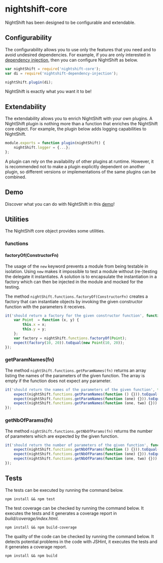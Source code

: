 # nightshift-core
NightShift has been designed to be configurable and extendable. 

## Configurability
The configurability allows you to use only the features that you need and to avoid undesired dependencies. For example, if you are only interested in [dependency injection](https://github.com/nightshiftjs/nightshift-dependency-injection), then you can configure NightShift as below.

```javascript
var nightShift = require('nightshift-core');
var di = require('nightshift-dependency-injection');

nightShift.plugin(di);
```

NightShift is exactly what you want it to be!

## Extendability
The extendability allows you to enrich NightShift with your own plugins. A NightShift plugin is nothing more than a function that enriches the NightShift core object. For example, the plugin below adds logging capabilities to NightShift.

```javascript
module.exports = function plugin(nightShift) {
    nightShift.logger = {...};    
};
```

A plugin can rely on the availability of other plugins at runtime. However, it is recommended not to make a plugin explicitly dependent on another plugin, so different versions or implementations of the same plugins can be combined.

## Demo
Discover what you can do with NightShift in this [demo](https://github.com/nightshiftjs/nightshift-demo)!

## Utilities
The NightShift core object provides some utilities.

### functions
#### factoryOf(ConstructorFn)
The usage of the `new` keyword prevents a module from being testable in isolation. Using `new` makes it impossible to test a module without (re-)testing the delegate it instantiates. A solution is to encapsulate the instantiation in a factory which can then be injected in the module and mocked for the testing.

The method `nightShift.functions.factoryOf(ConstructorFn)` creates a factory that can instantiate objects by invoking the given constructor function with the parameters it receives.

```javascript
it('should return a factory for the given constructor function', function () {
    var Point  = function (x, y) {
        this.x = x;
        this.y = y;
    };
    var factory = nightShift.functions.factoryOf(Point);
    expect(factory(10, 20)).toEqual(new Point(10, 20));
});
```

### getParamNames(fn)
The method `nightShift.functions.getParamNames(fn)` returns an array listing the names of the parameters of the given function. The array is empty if the function does not expect any parameter.

```javascript
it('should return the names of the parameters of the given function', function () {
    expect(nightShift.functions.getParamNames(function () {})).toEqual([]);
    expect(nightShift.functions.getParamNames(function (one) {})).toEqual(['one']);
    expect(nightShift.functions.getParamNames(function (one, two) {})).toEqual(['one', 'two']);
});
```

### getNbOfParams(fn)
The method `nightShift.functions.getNbOfParams(fn)` returns the number of parameters which are expected by the given function.

```javascript
it('should return the number of parameters of the given function', function () {
    expect(nightShift.functions.getNbOfParams(function () {})).toEqual(0);
    expect(nightShift.functions.getNbOfParams(function (one) {})).toEqual(1);
    expect(nightShift.functions.getNbOfParams(function (one, two) {})).toEqual(2);
});
```

## Tests
The tests can be executed by running the command below.
```
npm install && npm test
```

The test coverage can be checked by running the command below. It executes the tests and it generates a coverage report in _build/coverage/index.html_.
```
npm install && npm build-coverage
```

The quality of the code can be checked by running the command below. It detects potential problems in the code with JSHint, it executes the tests and it generates a coverage report. 
```
npm install && npm build
```